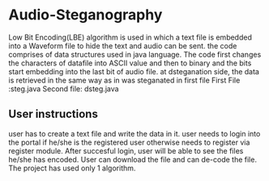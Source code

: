 # Audio-Steganography
Low Bit Encoding(LBE) algorithm is used in which a text file is embedded into a Waveform file to hide the text and audio can be sent.
the code comprises of data structures used in java language.
The code first changes the characters of datafile into ASCII value and then to binary and the bits start embedding into the last bit of audio file.
at dsteganation side, the data is retrieved in the same way as in was steganated in first file
First File :steg.java
Second file: dsteg.java

## User instructions
user has to create a text file and write the data in it. user needs to login into the portal if he/she is the registered user otherwise needs to register via register module. After succesful login, user will be able to see the files he/she has encoded.
User can download the file and can de-code the file. The project has used only 1 algorithm.
